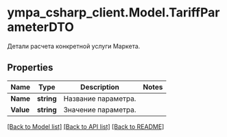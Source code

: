 # ympa_csharp_client.Model.TariffParameterDTO
Детали расчета конкретной услуги Маркета.

## Properties

Name | Type | Description | Notes
------------ | ------------- | ------------- | -------------
**Name** | **string** | Название параметра. | 
**Value** | **string** | Значение параметра. | 

[[Back to Model list]](../README.md#documentation-for-models) [[Back to API list]](../README.md#documentation-for-api-endpoints) [[Back to README]](../README.md)

